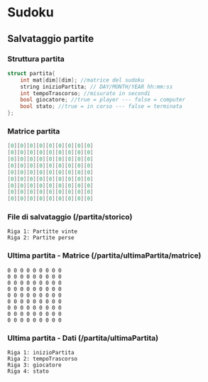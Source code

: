 # Sudoku
## Salvataggio partite
### Struttura partita
```c++
struct partita{
    int mat[dim][dim]; //matrice del sudoku
    string inizioPartita; // DAY/MONTH/YEAR hh:mm:ss
    int tempoTrascorso; //misurato in secondi
    bool giocatore; //true = player --- false = computer
    bool stato; //true = in corso --- false = terminata
};
```
### Matrice partita
```c++
[0][0][0][0][0][0][0][0][0]
[0][0][0][0][0][0][0][0][0]
[0][0][0][0][0][0][0][0][0]
[0][0][0][0][0][0][0][0][0]
[0][0][0][0][0][0][0][0][0]
[0][0][0][0][0][0][0][0][0]
[0][0][0][0][0][0][0][0][0]
[0][0][0][0][0][0][0][0][0]
[0][0][0][0][0][0][0][0][0]
```
### File di salvataggio (/partita/storico)
```
Riga 1: Partitte vinte
Riga 2: Partite perse
```
### Ultima partita - Matrice (/partita/ultimaPartita/matrice)
```
0 0 0 0 0 0 0 0 0
0 0 0 0 0 0 0 0 0
0 0 0 0 0 0 0 0 0
0 0 0 0 0 0 0 0 0
0 0 0 0 0 0 0 0 0
0 0 0 0 0 0 0 0 0
0 0 0 0 0 0 0 0 0
0 0 0 0 0 0 0 0 0
0 0 0 0 0 0 0 0 0
```
### Ultima partita - Dati (/partita/ultimaPartita)
```
Riga 1: inizioPartita
Riga 2: tempoTrascorso
Riga 3: giocatore
Riga 4: stato
```
